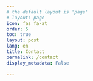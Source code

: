 ```yaml
---
# the default layout is 'page'
# layout: page
icon: fas fa-at
order: 5
toc: true
layout: post
lang: en
title: Contact
permalink: /contact
display_metadata: False

---
```

